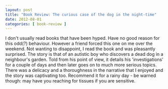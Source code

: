 ```yaml
---
layout: post
title: "Book Review: The curious case of the dog in the night-time"
date: 2012-08-01
categories: [ book-review ]
---
```

I don't usually read books that have been hyped. Have no good reason for this odd(?) behaviour. However a friend forced this one on me over the weekend. Not wanting to disappoint, I read the book and was pleasantly surprised. The story is that of an autistic boy who discovers a dead dog in a neighbour's garden. Told from his point of view, it details his 'investigations' for a couple of days and then later goes on to much more serious topics. There was a delicacy and a thoroughness in the narrative that I enjoyed and the story was captivating too. Recommend it for a rainy day - be warned though: may have you reaching for tissues if you are sensitive.
